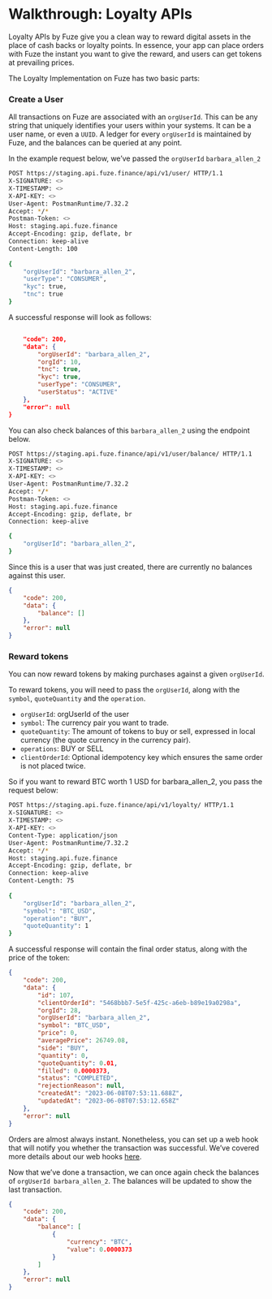 # Walkthrough: Loyalty APIs
Loyalty APIs by Fuze give you a clean way to reward digital assets in the place of cash backs or loyalty points. In essence, your app can place orders with Fuze the instant you want to give the reward, and users can get tokens at prevailing prices.

The Loyalty Implementation on Fuze has two basic parts:

### Create a User
All transactions on Fuze are associated with an `orgUserId`. This can be any string that uniquely identifies your users within your systems. It can be a user name, or even a `UUID`. A ledger for every `orgUserId` is maintained by Fuze, and the balances can be queried at any point. 

In the example request below, we’ve passed the `orgUserId` `barbara_allen_2`

```bash
POST https://staging.api.fuze.finance/api/v1/user/ HTTP/1.1
X-SIGNATURE: <>
X-TIMESTAMP: <>
X-API-KEY: <>
User-Agent: PostmanRuntime/7.32.2
Accept: */*
Postman-Token: <>
Host: staging.api.fuze.finance
Accept-Encoding: gzip, deflate, br
Connection: keep-alive
Content-Length: 100
 
{
    "orgUserId": "barbara_allen_2",
    "userType": "CONSUMER",
    "kyc": true,
    "tnc": true
}
```

A successful response will look as follows:
```json

    "code": 200,
    "data": {
        "orgUserId": "barbara_allen_2",
        "orgId": 10,
        "tnc": true,
        "kyc": true,
        "userType": "CONSUMER",
        "userStatus": "ACTIVE"
    },
    "error": null
}
```

You can also check balances of this `barbara_allen_2` using the endpoint below.

```bash
POST https://staging.api.fuze.finance/api/v1/user/balance/ HTTP/1.1
X-SIGNATURE: <>
X-TIMESTAMP: <>
X-API-KEY: <>
User-Agent: PostmanRuntime/7.32.2
Accept: */*
Postman-Token: <>
Host: staging.api.fuze.finance
Accept-Encoding: gzip, deflate, br
Connection: keep-alive

{
    "orgUserId": "barbara_allen_2",
}
```

Since this is a user that was just created, there are currently no balances against this user.

```json
{
    "code": 200,
    "data": {
        "balance": []
    },
    "error": null
}
```

### Reward tokens
You can now reward tokens by making purchases against a given `orgUserId`.

To reward tokens,  you will need to pass the `orgUserId`, along with the `symbol`, `quoteQuantity` and the `operation`. 

- `orgUserId`: orgUserId of the user
- `symbol`: The currency pair you want to trade. 
- `quoteQuantity`: The amount of tokens to buy or sell, expressed in local currency (the quote currency in the currency pair). 
- `operations`: BUY or SELL
- `clientOrderId`: Optional idempotency key which ensures the same order is not placed twice.

So if you want to reward BTC worth 1 USD for barbara_allen_2, you pass the request below:

```bash
POST https://staging.api.fuze.finance/api/v1/loyalty/ HTTP/1.1
X-SIGNATURE: <>
X-TIMESTAMP: <>
X-API-KEY: <>
Content-Type: application/json
User-Agent: PostmanRuntime/7.32.2
Accept: */*
Host: staging.api.fuze.finance
Accept-Encoding: gzip, deflate, br
Connection: keep-alive
Content-Length: 75
 
{
    "orgUserId": "barbara_allen_2",
    "symbol": "BTC_USD",
    "operation": "BUY",
    "quoteQuantity": 1
}
```

A successful response will contain the final order status, along with the price of the token:

```json
{
    "code": 200,
    "data": {
        "id": 107,
        "clientOrderId": "5468bbb7-5e5f-425c-a6eb-b89e19a0298a",
        "orgId": 28,
        "orgUserId": "barbara_allen_2",
        "symbol": "BTC_USD",
        "price": 0,
        "averagePrice": 26749.08,
        "side": "BUY",
        "quantity": 0,
        "quoteQuantity": 0.01,
        "filled": 0.0000373,
        "status": "COMPLETED",
        "rejectionReason": null,
        "createdAt": "2023-06-08T07:53:11.688Z",
        "updatedAt": "2023-06-08T07:53:12.658Z"
    },
    "error": null
}
```

Orders are almost always instant. Nonetheless, you can set up a web hook that will notify you whether the transaction was successful. We’ve covered more details about our web hooks [here](/advanced/webhooks).

Now that we’ve done a transaction, we can once again check the balances of `orgUserId barbara_allen_2`. The balances will be updated to show the last transaction.

```json
{
    "code": 200,
    "data": {
        "balance": [
            {
                "currency": "BTC",
                "value": 0.0000373
            }
        ]
    },
    "error": null
}
```
